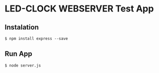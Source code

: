 # LED-CLOCK WEBSERVER Test App

## Instalation
```
$ npm install express --save
```


## Run App
```
$ node server.js
```